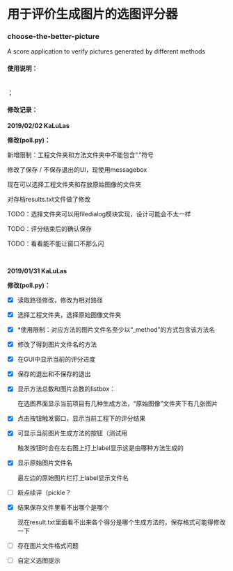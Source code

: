 # 用于评价生成图片的选图评分器
### choose-the-better-picture
A score application to verify pictures generated by different methods</br>

#### 使用说明：



</br>；

#### 修改记录：

**2019/02/02 KaLuLas**

**修改(poll.py)：**

新增限制：工程文件夹和方法文件夹中不能包含“.”符号

修改了保存 / 不保存退出的UI，现使用messagebox

现在可以选择工程文件夹和存放原始图像的文件夹

对存档results.txt文件做了修改

TODO：选择文件夹可以用filedialog模块实现，设计可能会不太一样

TODO：评分结束后的确认保存

TODO：看看能不能让窗口不那么闪

</br>

**2019/01/31 KaLuLas**

**修改(poll.py)：**

- [x] 读取路径修改，修改为相对路径

- [x] 选择工程文件夹，选择原始图像文件夹

- [x] *使用限制：对应方法的图片文件名至少以“_method”的方式包含该方法名

- [x] 修改了得到图片文件名的方法

- [x] 在GUI中显示当前的评分进度

- [x] 保存的退出和不保存的退出

- [x] 显示方法总数和图片总数的listbox：

  在选图界面显示当前项目有几种生成方法，“原始图像”文件夹下有几张图片

- [x] 点击按钮触发窗口，显示当前工程下的评分结果

- [x] 可显示当前图片生成方法的按钮（测试用

  触发按钮时会在左右图上打上label显示这是由哪种方法生成的

- [x] 显示原始图片文件名

  最左边的原始图片栏打上label显示文件名

- [ ] 断点续评（pickle？

- [x] 结果保存文件里看不出哪个是哪个

  现在result.txt里面看不出来各个得分是哪个生成方法的，保存格式可能得修改一下

- [ ] 存在图片文件格式问题

- [ ] 自定义选图提示
